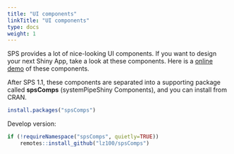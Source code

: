 ```yaml
---
title: "UI components"
linkTitle: "UI components"
type: docs
weight: 1
---
```


SPS provides a lot of nice-looking UI components. If you want to design your next 
Shiny App, take a look at these components. Here is a [online demo](https://lezhang.shinyapps.io/spsComps)
of these components. 

After SPS 1.1, these components are separated into a supporting package called 
**spsComps** (systemPipeShiny Components), and you can install from CRAN.

```r
install.packages("spsComps")
```
Develop version:
```r
if (!requireNamespace("spsComps", quietly=TRUE))
    remotes::install_github("lz100/spsComps")
```
